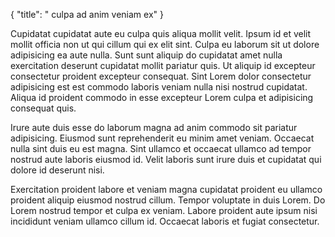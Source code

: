 {
  "title": " culpa ad anim veniam ex"
}

Cupidatat cupidatat aute eu culpa quis aliqua mollit velit. Ipsum id et velit mollit officia non ut qui cillum qui ex elit sint. Culpa eu laborum sit ut dolore adipisicing ea aute nulla. Sunt sunt aliquip do cupidatat amet nulla exercitation deserunt cupidatat mollit pariatur quis. Ut aliquip id excepteur consectetur proident excepteur consequat. Sint Lorem dolor consectetur adipisicing est est commodo laboris veniam nulla nisi nostrud cupidatat. Aliqua id proident commodo in esse excepteur Lorem culpa et adipisicing consequat quis.

Irure aute duis esse do laborum magna ad anim commodo sit pariatur adipisicing. Eiusmod sunt reprehenderit eu minim amet veniam. Occaecat nulla sint duis eu est magna. Sint ullamco et occaecat ullamco ad tempor nostrud aute laboris eiusmod id. Velit laboris sunt irure duis et cupidatat qui dolore id deserunt nisi.

Exercitation proident labore et veniam magna cupidatat proident eu ullamco proident aliquip eiusmod nostrud cillum. Tempor voluptate in duis Lorem. Do Lorem nostrud tempor et culpa ex veniam. Labore proident aute ipsum nisi incididunt veniam ullamco cillum id. Occaecat laboris et fugiat consectetur.